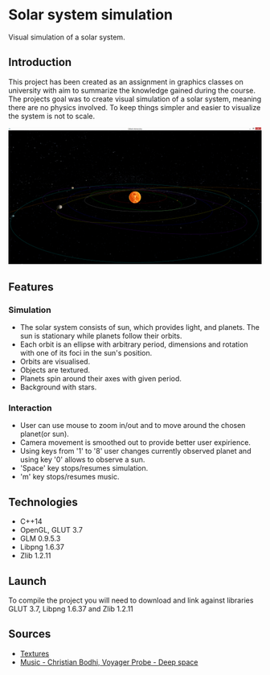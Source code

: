 # Solar system simulation
Visual simulation of a solar system.

## Introduction
This project has been created as an assignment in graphics classes on university with aim to summarize the knowledge gained during the course.
The projects goal was to create visual simulation of a solar system, meaning there are no physics involved. To keep things simpler and easier 
to visualize the system is not to scale.

![Systemview test](./Screenshots/sunview3.png)

## Features
### Simulation
* The solar system consists of sun, which provides light, and planets. The sun is stationary while planets follow their orbits.
* Each orbit is an ellipse with arbitrary period, dimensions and rotation with one of its foci in the sun's position.
* Orbits are visualised.
* Objects are textured.
* Planets spin around their axes with given period.
* Background with stars.

### Interaction
* User can use mouse to zoom in/out and to move around the chosen planet(or sun).
* Camera movement is smoothed out to provide better user expirience.
* Using keys from '1' to '8' user changes currently observed planet and using key '0' allows to observe a sun. 
* 'Space' key stops/resumes simulation.
* 'm' key stops/resumes music.

## Technologies
* C++14
* OpenGL, GLUT 3.7
* GLM 0.9.5.3
* Libpng 1.6.37
* Zlib 1.2.11

## Launch
To compile the project you will need to download and link against libraries GLUT 3.7, Libpng 1.6.37 and Zlib 1.2.11

## Sources
* [Textures](https://www.solarsystemscope.com/textures/)
* [Music  -  Christian Bodhi, Voyager Probe - Deep space](https://pixabay.com/music/ambient-voyager-probe-deep-space-559/)